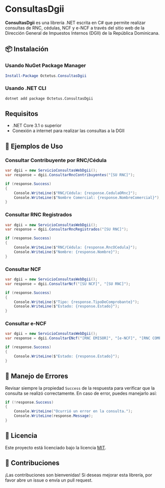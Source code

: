 # ConsultasDgii

**ConsultasDgii** es una librería .NET escrita en C# que permite realizar consultas de RNC, cédulas, NCF y e-NCF a través del sitio web de la Dirección General de Impuestos Internos (DGII) de la República Dominicana.

## 📦 Instalación

### Usando NuGet Package Manager

```powershell
Install-Package Octetus.ConsultasDgii 
````

### Usando .NET CLI

```bash
dotnet add package Octetus.ConsultasDgii 
```

## Requisitos

* .NET Core 3.1 o superior
* Conexión a internet para realizar las consultas a la DGII

## 🚀 Ejemplos de Uso

### Consultar Contribuyente por RNC/Cédula

```csharp
var dgii = new ServicioConsultasWebDgii();
var response = dgii.ConsultarRncContribuyentes("[SU RNC]");

if (response.Success)
{
    Console.WriteLine($"RNC/Cédula: {response.CedulaORnc}");
    Console.WriteLine($"Nombre Comercial: {response.NombreComercial}");
}
```

### Consultar RNC Registrados

```csharp
var dgii = new ServicioConsultasWebDgii();
var response = dgii.ConsultarRncRegistrados("[SU RNC]");

if (response.Success)
{
    Console.WriteLine($"RNC/Cédula: {response.RncOCedula}");
    Console.WriteLine($"Nombre: {response.Nombre}");
}
```

### Consultar NCF

```csharp
var dgii = new ServicioConsultasWebDgii();
var response = dgii.ConsultarNcf("[SU NCF]", "[SU RNC]");

if (response.Success)
{
    Console.WriteLine($"Tipo: {response.TipoDeComprobante}");
    Console.WriteLine($"Estado: {response.Estado}");
}
```

### Consultar e-NCF

```csharp
var dgii = new ServicioConsultasWebDgii();
var response = dgii.ConsultarENcf("[RNC EMISOR]", "[e-NCF]", "[RNC COMPRADOR]", "[CÓDIGO DE SEGURIDAD]");

if (response.Success)
{
    Console.WriteLine($"Estado: {response.Estado}");
}
```

## 🧾 Manejo de Errores

Revisar siempre la propiedad `Success` de la respuesta para verificar que la consulta se realizó correctamente. En caso de error, puedes manejarlo así:

```csharp
if (!response.Success)
{
    Console.WriteLine("Ocurrió un error en la consulta.");
    Console.WriteLine(response.Message);
}
```

## 📄 Licencia

Este proyecto está licenciado bajo la licencia [MIT](https://github.com/wrobirson/ConsultasDgii/blob/master/LICENSE).

## 🤝 Contribuciones

¡Las contribuciones son bienvenidas! Si deseas mejorar esta librería, por favor abre un issue o envía un pull request.